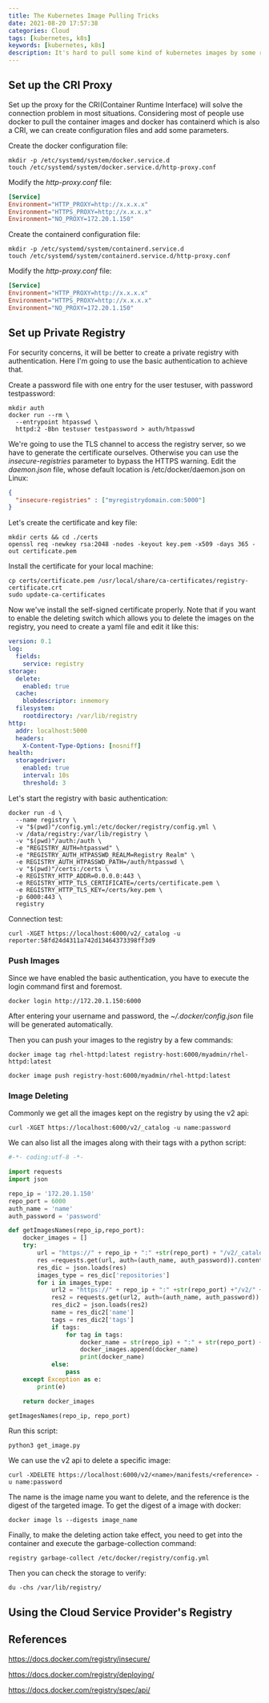 ```yaml
---
title: The Kubernetes Image Pulling Tricks
date: 2021-08-20 17:57:38
categories: Cloud
tags: [kubernetes, k8s]
keywords: [kubernetes, k8s]
description: It's hard to pull some kind of kubernetes images by some reasons. So I just wrote down some approaches to deal with that tricky problem, which may save a lot of time.
---
```

## Set up the CRI Proxy

Set up the proxy for the CRI(Container Runtime Interface) will solve the connection problem in most situations. Considering most of people use docker to pull the container images and docker has containerd which is also a CRI, we can create configuration files and add some parameters.

Create the docker configuration file:

```shell
mkdir -p /etc/systemd/system/docker.service.d
touch /etc/systemd/system/docker.service.d/http-proxy.conf
```
Modify the *http-proxy.conf* file:
```conf
[Service]
Environment="HTTP_PROXY=http://x.x.x.x"
Environment="HTTPS_PROXY=http://x.x.x.x"
Environment="NO_PROXY=172.20.1.150"
```

Create the containerd configuration file:

```shell
mkdir -p /etc/systemd/system/containerd.service.d
touch /etc/systemd/system/containerd.service.d/http-proxy.conf
```
Modify the *http-proxy.conf* file:
```conf
[Service]
Environment="HTTP_PROXY=http://x.x.x.x"
Environment="HTTPS_PROXY=http://x.x.x.x"
Environment="NO_PROXY=172.20.1.150"
```

## Set up Private Registry

For security concerns, it will be better to create a private registry with authentication. Here I'm going to use the basic authentication to achieve that.

Create a password file with one entry for the user testuser, with password testpassword:

```shell
mkdir auth
docker run --rm \
  --entrypoint htpasswd \
  httpd:2 -Bbn testuser testpassword > auth/htpasswd
```
We're going to use the TLS channel to access the registry server, so we have to generate the certificate ourselves. Otherwise you can use the *insecure-registries* parameter to bypass the HTTPS warning. Edit the *daemon.json* file, whose default location is /etc/docker/daemon.json on Linux:

```json
{
  "insecure-registries" : ["myregistrydomain.com:5000"]
}
```
Let's create the certificate and key file:

```
mkdir certs && cd ./certs
openssl req -newkey rsa:2048 -nodes -keyout key.pem -x509 -days 365 -out certificate.pem
```
Install the certificate for your local machine:

```shell
cp certs/certificate.pem /usr/local/share/ca-certificates/registry-certificate.crt
sudo update-ca-certificates
```
Now we've install the self-signed certificate properly. Note that if you want to enable the deleting switch which allows you to delete the images on the registry, you need to create a yaml file and edit it like this: 

```yaml
version: 0.1
log:
  fields:
    service: registry
storage:
  delete:
    enabled: true
  cache:
    blobdescriptor: inmemory
  filesystem:
    rootdirectory: /var/lib/registry
http:
  addr: localhost:5000
  headers:
    X-Content-Type-Options: [nosniff]
health:
  storagedriver:
    enabled: true
    interval: 10s
    threshold: 3
```

Let's start the registry with basic authentication:

```shell
docker run -d \
  --name registry \
  -v "$(pwd)"/config.yml:/etc/docker/registry/config.yml \
  -v /data/registry:/var/lib/registry \
  -v "$(pwd)"/auth:/auth \
  -e "REGISTRY_AUTH=htpasswd" \
  -e "REGISTRY_AUTH_HTPASSWD_REALM=Registry Realm" \
  -e REGISTRY_AUTH_HTPASSWD_PATH=/auth/htpasswd \
  -v "$(pwd)"/certs:/certs \
  -e REGISTRY_HTTP_ADDR=0.0.0.0:443 \
  -e REGISTRY_HTTP_TLS_CERTIFICATE=/certs/certificate.pem \
  -e REGISTRY_HTTP_TLS_KEY=/certs/key.pem \
  -p 6000:443 \
  registry
```

Connection test:

```shell
curl -XGET https://localhost:6000/v2/_catalog -u reporter:58fd24d4311a742d13464373398ff3d9
```

### Push Images

Since we have enabled the basic authentication, you have to execute the login command first and foremost.

```shell
docker login http://172.20.1.150:6000
```
After entering your username and password, the *~/.docker/config.json* file will be generated automatically. 

Then you can push your images to the registry by a few commands:

```shell
docker image tag rhel-httpd:latest registry-host:6000/myadmin/rhel-httpd:latest

docker image push registry-host:6000/myadmin/rhel-httpd:latest
```

### Image Deleting

Commonly we get all the images kept on the registry by using the v2 api:
```shell
curl -XGET https://localhost:6000/v2/_catalog -u name:password
```
We can also list all the images along with their tags with a python script:
```python
#-*- coding:utf-8 -*-

import requests
import json

repo_ip = '172.20.1.150'
repo_port = 6000
auth_name = 'name'
auth_password = 'password'

def getImagesNames(repo_ip,repo_port):
    docker_images = []
    try:
        url = "https://" + repo_ip + ":" +str(repo_port) + "/v2/_catalog"
        res =requests.get(url, auth=(auth_name, auth_password)).content.strip()
        res_dic = json.loads(res)
        images_type = res_dic['repositories']
        for i in images_type:
            url2 = "https://" + repo_ip + ":" +str(repo_port) +"/v2/" + str(i) + "/tags/list"
            res2 = requests.get(url2, auth=(auth_name, auth_password)).content.strip()
            res_dic2 = json.loads(res2)
            name = res_dic2['name']
            tags = res_dic2['tags']
            if tags:
                for tag in tags:
                    docker_name = str(repo_ip) + ":" + str(repo_port) + "/" + name + ":" + tag
                    docker_images.append(docker_name)
                    print(docker_name)
            else:
                pass
    except Exception as e:
        print(e)

    return docker_images

getImagesNames(repo_ip, repo_port)
```
Run this script:
```shell
python3 get_image.py
```

We can use the v2 api to delete a specific image:
```shell
curl -XDELETE https://localhost:6000/v2/<name>/manifests/<reference> -u name:password
```
The name is the image name you want to delete, and the reference is the digest of the targeted image. To get the digest of a image with docker:
```shell
docker image ls --digests image_name
```
Finally, to make the deleting action take effect, you need to get into the container and execute the garbage-collection command:

```shell
registry garbage-collect /etc/docker/registry/config.yml
```
Then you can check the storage to verify:
```shell
du -chs /var/lib/registry/
```

## Using the Cloud Service Provider's Registry



## References

https://docs.docker.com/registry/insecure/

https://docs.docker.com/registry/deploying/

https://docs.docker.com/registry/spec/api/